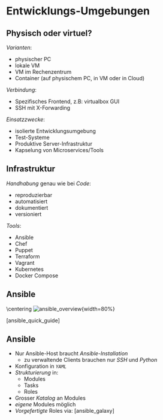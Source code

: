 Entwicklungs-Umgebungen
=======================


Physisch oder virtuel?
----------------------

*Varianten*:

* physischer PC
* lokale VM
* VM im Rechenzentrum
* Container (auf physischem PC, in VM oder in Cloud)

*Verbindung*:

* Spezifisches Frontend, z.B: virtualbox GUI
* SSH mit X-Forwarding

*Einsatzzwecke*:

* isolierte Entwicklungsumgebung
* Test-Systeme
* Produktive Server-Infrastruktur
* Kapselung von Microservices/Tools


Infrastruktur
-------------

*Handhabung* genau wie bei *Code*:

* reproduzierbar
* automatisiert
* dokumentiert
* versioniert


*Tools*:

* Ansible
* Chef
* Puppet
* Terraform
* Vagrant
* Kubernetes
* Docker Compose


Ansible
-------

\centering
![ansible_overview](images/ansible_overview.jpg){width=80%}

[ansible_quick_guide]


Ansible
-------

* Nur Ansible-Host braucht *Ansible-Installation*
  * zu verwaltende Clients brauchen nur *SSH* und *Python*
* Konfiguration in *`YAML`*
* *Strukturierung* in:
  * Modules
  * Tasks
  * Roles
* Grosser *Katalog* an Modules
* *eigene* Modules möglich
* *Vorgefertigte* Roles via: [ansible_galaxy]
